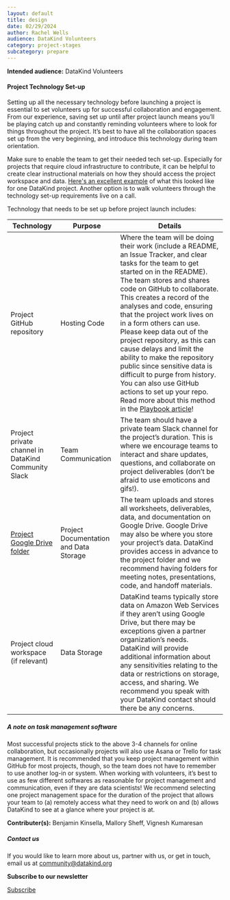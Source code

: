 ```yaml
---
layout: default
title: design
date: 02/29/2024
author: Rachel Wells
audience: DataKind Volunteers
category: project-stages
subcategory: prepare
---
```





**Intended audience:**
DataKind Volunteers






#### Project Technology Set\-up


Setting up all the necessary technology before launching a project is essential to set volunteers up for successful collaboration and engagement. From our experience, saving set up until after project launch means you’ll be playing catch up and constantly reminding volunteers where to look for things throughout the project. It’s best to have all the collaboration spaces set up from the very beginning, and introduce this technology during team orientation. 


Make sure to enable the team to get their needed tech set\-up. Especially for projects that require cloud infrastructure to contribute, it can be helpful to create clear instructional materials on how they should access the project workspace and data. [Here's an excellent example](https://docs.google.com/document/d/1H7ePkFqWsWxa6g4Ajt0n34M4W98DXAHx6YP2JEDK3F4/edit#) of what this looked like for one DataKind project. Another option is to walk volunteers through the technology set\-up requirements live on a call.


Technology that needs to be set up before project launch includes:




| Technology | Purpose | Details |
| --- | --- | --- |
| Project GitHub repository | Hosting Code | Where the team will be doing their work (include a README, an Issue Tracker, and clear tasks for the team to get started on in the README). The team stores and shares code on GitHub to collaborate. This creates a record of the analyses and code, ensuring that the project work lives on in a form others can use. Please keep data out of the project repository, as this can cause delays and limit the ability to make the repository public since sensitive data is difficult to purge from history. You can also use GitHub actions to set up your repo. Read more about this method in the [Playbook article](https://playbook.datakind.org/playbook/articles/194/using-github-to-set-up-your-datakind-project)! |
| Project private channel in DataKind Community Slack | Team Communication | The team should have a private team Slack channel for the project’s duration. This is where we encourage teams to interact and share updates, questions, and collaborate on project deliverables (don’t be afraid to use emoticons and gifs!). |
| [Project Google Drive folder](https://playbook.datakind.org/playbook/articles/20) | Project Documentation and Data Storage | The team uploads and stores all worksheets, deliverables, data, and documentation on Google Drive. Google Drive may also be where you store your project’s data. DataKind provides access in advance to the project folder and we recommend having folders for meeting notes, presentations, code, and handoff materials. |
| Project cloud workspace (if relevant) | Data Storage | DataKind teams typically store data on Amazon Web Services if they aren’t using Google Drive, but there may be exceptions given a partner organization’s needs. DataKind will provide additional information about any sensitivities relating to the data or restrictions on storage, access, and sharing. We recommend you speak with your DataKind contact should there be any concerns. |


##### A note on task management software


Most successful projects stick to the above 3\-4 channels for online collaboration, but occasionally projects will also use Asana or Trello for task management. It is recommended that you keep project management within GitHub for most projects, though, so the team does not have to remember to use another log\-in or system. When working with volunteers, it’s best to use as few different softwares as reasonable for project management and communication, even if they are data scientists! We recommend selecting one project management space for the duration of the project that allows your team to (a) remotely access what they need to work on and (b) allows DataKind to see at a glance where your project is at.



 **Contributer(s):** Benjamin Kinsella, Mallory Sheff, Vignesh Kumaresan







##### Contact us


If you would like to learn more about us, partner with us, or get in touch, email us at community@datakind.org



 
**Subscribe to our newsletter**
  

[Subscribe](https://www.datakind.org/subscribe/)



